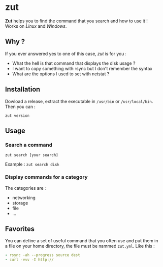 # zut

**Zut** helps you to find the command that you search and how to use it ! Works on *Linux* and *Windows*.

## Why ?

If you ever answered yes to one of this case, *zut* is for you :

 - What the hell is that command that displays the disk usage ?
 - I want to copy something with rsync but I don't remember the syntax
 - What are the options I used to set with netstat ?

## Installation

Dowload a release, extract the executable in `/usr/bin` or `/usr/local/bin`. Then you can :

```
zut version
```

## Usage

### Search a command

`zut search [your search]`

Example : `zut search disk`

### Display commands for a category

The categories are :

 - networking
 - storage
 - file
 - ...

## Favorites

You can define a set of useful command that you often use and put them in a file on your home directory, the file must be nammed `zut.yml`. Like this :

```yml
- rsync -ah --progress source dest
- curl -vvv -I http://
```